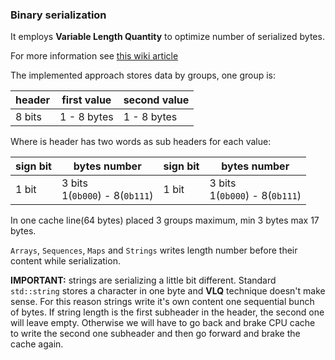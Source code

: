 ### Binary serialization

It employs <b>Variable Length Quantity</b> to optimize number of serialized bytes.

For more information see [this wiki article](https://en.wikipedia.org/wiki/Variable-length_quantity)

The implemented approach stores data by groups, one group is:

| header | first value | second value |
| ---    | ---         | ---          |
| 8 bits | 1 - 8 bytes | 1 - 8 bytes  |

Where is header has two words as sub headers for each value:

| sign   bit | bytes number | sign   bit | bytes number |
| ---        | ---          | ---        | ---          |
| 1 bit      | 3 bits<br> 1(```0b000```) - 8(```0b111```) | 1 bit | 3 bits <br> 1(```0b000```) - 8(```0b111```) |

In one cache line(64 bytes) placed 3 groups maximum, min 3 bytes max 17 bytes.

```Arrays```, ```Sequences```, ```Maps``` and ```Strings``` writes length number before their content while serialization.

<b>IMPORTANT:</b> strings are serializing a little bit different. Standard ```std::string``` stores
a character in one byte and <b>VLQ</b> technique doesn't make sense. For this reason strings write it's own content one sequential bunch of bytes. If string length is the first subheader in the header, the second one will leave empty. Otherwise we will have to go back and brake CPU cache to write the second one subheader and then go forward and brake the cache again.